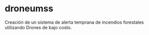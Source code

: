 # droneumss
Creación de un sistema de alerta temprana de incendios forestales utilizando Drones de bajo costo.
